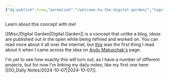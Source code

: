 ```yaml
---
{"dg-publish":true,"permalink":"/welcome-to-the-digital-garden/","tags":["gardenEntry"],"noteIcon":""}
---
```



Learn about this concept with me! 

[[Misc/Digital Garden\|Digital Garden]] is a concept that unlike a blog, *ideas* are published out in the open while being refined and worked on. You can read more about it all over the internet, but [this](https://maggieappleton.com/garden-history) was the first thing I read about it when I came across the idea on  [Andy Matuschak's](https://notes.andymatuschak.org/About_these_notes) page. 

I'm yet to see how exactly this will turn out, as I have a number of different projects, but for now I'm linking my daily notes, like my first one here: [[00_Daily Notes/2024-10-07\|2024-10-07]].


